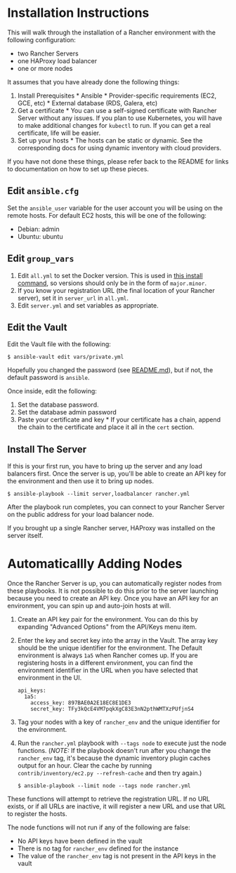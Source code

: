 # Installation Instructions

This will walk through the installation of a Rancher environment with the following configuration:
  * two Rancher Servers
  * one HAProxy load balancer
  * one or more nodes

It assumes that you have already done the following things:

  1. Install Prerequisites
    * Ansible
    * Provider-specific requirements (EC2, GCE, etc)
    * External database (RDS, Galera, etc)
  2. Get a certificate
    * You can use a self-signed certificate with Rancher Server without any issues. If you plan to use Kubernetes, you will have to make additional changes for `kubectl` to run. If you can get a real certificate, life will be easier.
  3. Set up your hosts
    * The hosts can be static or dynamic. See the corresponding docs for
    using dynamic inventory with cloud providers.
  
If you have not done these things, please refer back to the README for links to documentation on how to set up these pieces.

## Edit `ansible.cfg`

Set the `ansible_user` variable for the user account you will be using on the remote hosts. For default EC2 hosts, this will be one of the following:

  - Debian: admin
  - Ubuntu: ubuntu

## Edit `group_vars`

  1. Edit `all.yml` to set the Docker version. This is used in [this install command](http://docs.rancher.com/rancher/v1.6/en/hosts/#supported-docker-versions), so versions should only be in the form of `major.minor`.
  2. If you know your registration URL (the final location of your Rancher
  server), set it in `server_url` in `all.yml`.
  2. Edit `server.yml` and set variables as appropriate.

## Edit the Vault

Edit the Vault file with the following:
```
$ ansible-vault edit vars/private.yml
```

Hopefully you changed the password (see [README.md](README.md)), but if not,
the default password is `ansible`.

Once inside, edit the following:
  1. Set the database password.
  2. Set the database admin password
  3. Paste your certificate and key
    * If your certificate has a chain, append the chain to the certificate and place it all in the `cert` section.

## Install The Server

If this is your first run, you have to bring up the server and any load balancers first. Once the server is up, you'll be able to create an API key for the environment and then use it to bring up nodes. 

  ```
  $ ansible-playbook --limit server,loadbalancer rancher.yml
  ```

After the playbook run completes, you can connect to your Rancher Server on 
the public address for your load balancer node. 

If you brought up a single Rancher server, HAProxy was installed on the server itself.

# Automaticallly Adding Nodes

Once the Rancher Server is up, you can automatically register nodes from 
these playbooks. It is not possible to do this prior to the server launching 
because you need to create an API key. Once you have an API key for an 
environment, you can spin up and auto-join hosts at will. 

1. Create an API key pair for the environment. You can do this by expanding
"Advanced Options" from the API/Keys menu item.

2. Enter the key and secret key into the array in the Vault. The array key
should be the unique identifier for the environment. The Default environment
is always `1a5` when Rancher comes up. If you are registering hosts in a
different environment, you can find the environment identifier in the URL
when you have selected that environment in the UI.

    ```
    api_keys:
      1a5:
        access_key: 897BAE0A2E18EC8E1DE3
        secret_key: TFy3kQcE4VM7pqkXgC83E3nN2pthWMTXzPUfjnS4
    ```

3. Tag your nodes with a key of `rancher_env` and the unique identifier for 
the environment.

4. Run the `rancher.yml` playbook with `--tags node` to execute just the node
functions. (*NOTE:* If the playbook doesn't run after you change the `rancher_env` tag, it's because the dynamic inventory plugin caches output for an hour. Clear the cache by running `contrib/inventory/ec2.py --refresh-cache` and then try again.)

    ```
    $ ansible-playbook --limit node --tags node rancher.yml
    ```

These functions will attempt to retrieve the registration URL. If no URL
exists, or if all URLs are inactive, it will register a new URL and use
that URL to register the hosts.

The node functions will not run if any of the following are false:

* No API keys have been defined in the vault
* There is no tag for `rancher_env` defined for the instance
* The value of the `rancher_env` tag is not present in the API keys in the vault

  

